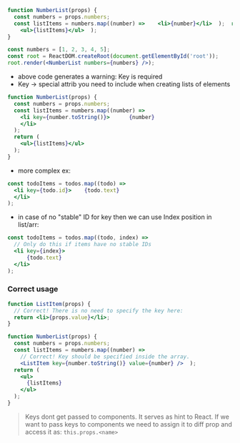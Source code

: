 ```jsx
function NumberList(props) {
  const numbers = props.numbers;
  const listItems = numbers.map((number) =>    <li>{number}</li>  );  return (
    <ul>{listItems}</ul>  );
}

const numbers = [1, 2, 3, 4, 5];
const root = ReactDOM.createRoot(document.getElementById('root'));
root.render(<NumberList numbers={numbers} />);
```

- above code generates a warning: Key is required
- Key -> special attrib you need to include when creating lists of elements 

```jsx
function NumberList(props) {
  const numbers = props.numbers;
  const listItems = numbers.map((number) =>
    <li key={number.toString()}>      {number}
    </li>
  );
  return (
    <ul>{listItems}</ul>
  );
}
```

- more complex ex:

```jsx
const todoItems = todos.map((todo) =>
  <li key={todo.id}>    {todo.text}
  </li>
);
```

- in case of no "stable" ID for key then we can use Index position in list/arr:

```jsx
const todoItems = todos.map((todo, index) =>
  // Only do this if items have no stable IDs  
  <li key={index}>
      {todo.text}
  </li>
);
```


### Correct usage

```jsx
function ListItem(props) {
  // Correct! There is no need to specify the key here:  
  return <li>{props.value}</li>;
}

function NumberList(props) {
  const numbers = props.numbers;
  const listItems = numbers.map((number) =>
    // Correct! Key should be specified inside the array.
    <ListItem key={number.toString()} value={number} />  );
  return (
    <ul>
      {listItems}
    </ul>
  );
}
```

> Keys dont get passed to components. It serves as hint to React. 
> If we want to pass keys to components we need to assign it to diff prop and access it as: `this.props.<name>`


